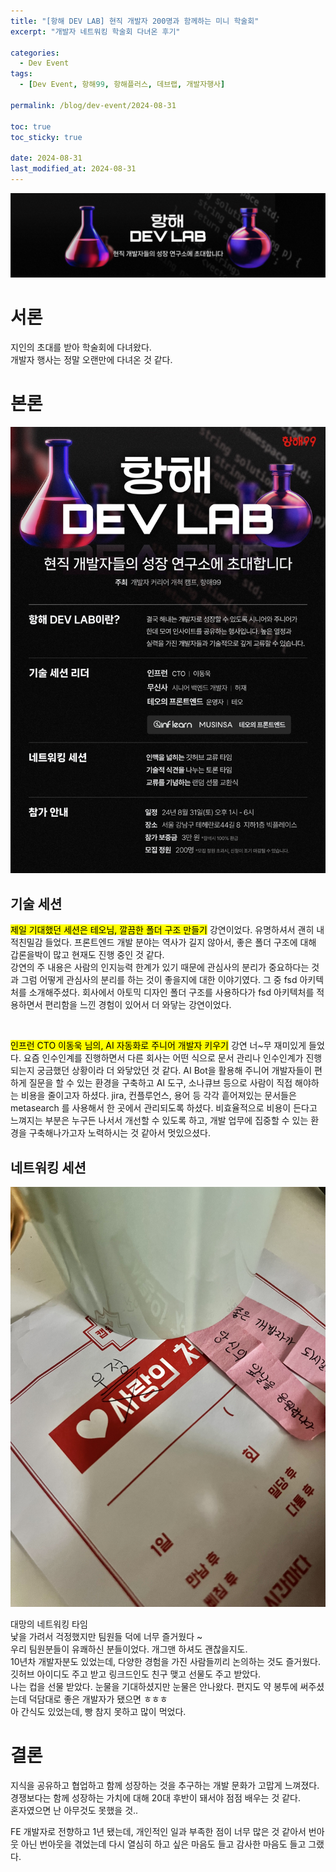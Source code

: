 ```yaml
---
title: "[항해 DEV LAB] 현직 개발자 200명과 함께하는 미니 학술회"
excerpt: "개발자 네트워킹 학술회 다녀온 후기"

categories:
  - Dev Event
tags:
  - [Dev Event, 항해99, 항해플러스, 데브랩, 개발자행사]

permalink: /blog/dev-event/2024-08-31

toc: true
toc_sticky: true

date: 2024-08-31
last_modified_at: 2024-08-31
---
```


![서론](/assets/images/posts_img/dev-event/2024-08-31/항해_데브랩.png)

# 서론

지인의 초대를 받아 학술회에 다녀왔다. <br/>
개발자 행사는 정말 오랜만에 다녀온 것 같다.

# 본론

![세션목록](/assets/images/posts_img/dev-event/2024-08-31/KakaoTalk_Photo_2024-09-01-17-47-41.jpeg)

## 기술 세션

<mark>제일 기대했던 세션은 테오님, 깔끔한 폴더 구조 만들기</mark> 강연이었다. 유명하셔서 괜히 내적친밀감 들었다.
프론트엔드 개발 분야는 역사가 길지 않아서, 좋은 폴더 구조에 대해 갑론을박이 많고 현재도 진행 중인 것 같다. <br/>
강연의 주 내용은 사람의 인지능력 한계가 있기 때문에 관심사의 분리가 중요하다는 것과 그럼 어떻게 관심사의 분리를 하는 것이 좋을지에 대한 이야기였다. 그 중 fsd 아키텍처를 소개해주셨다. 회사에서 아토믹 디자인 폴더 구조를 사용하다가 fsd 아키텍처를 적용하면서 편리함을 느낀 경험이 있어서 더 와닿는 강연이었다.

<br/>

<mark>인프런 CTO 이동욱 님의, AI 자동화로 주니어 개발자 키우기</mark> 강연 너~무 재미있게 들었다. 요즘 인수인계를 진행하면서 다른 회사는 어떤 식으로 문서 관리나 인수인계가 진행되는지 궁금했던 상황이라 더 와닿았던 것 같다. AI Bot을 활용해 주니어 개발자들이 편하게 질문을 할 수 있는 환경을 구축하고 AI 도구, 소나큐브 등으로 사람이 직접 해야하는 비용을 줄이고자 하셨다. jira, 컨플루언스, 용어 등 각각 흩어져있는 문서들은 metasearch 를 사용해서 한 곳에서 관리되도록 하셨다. 비효율적으로 비용이 든다고 느껴지는 부분은 누구든 나서서 개선할 수 있도록 하고, 개발 업무에 집중할 수 있는 환경을 구축해나가고자 노력하시는 것 같아서 멋있으셨다.

## 네트워킹 세션

![서론](/assets/images/posts_img/dev-event/2024-08-31/KakaoTalk_Photo_2024-09-01-16-37-59%20006.jpeg)

대망의 네트워킹 타임<br/> 낯을 가려서 걱정했지만 팀원들 덕에 너무 즐거웠다 ~ <br/>
우리 팀원분들이 유쾌하신 분들이었다. 개그맨 하셔도 괜찮을지도. <br/> 10년차 개발자분도 있었는데, 다양한 경험을 가진 사람들끼리 논의하는 것도 즐거웠다. <br/>
깃허브 아이디도 주고 받고 링크드인도 친구 맺고 선물도 주고 받았다. <br/> 나는 컵을 선물 받았다. 눈물을 기대하셨지만 눈물은 안나왔다. 편지도 약 봉투에 써주셨는데 덕담대로 좋은 개발자가 됐으면 ㅎㅎㅎ <br/> 아 간식도 있었는데, 빵 참지 못하고 많이 먹었다.

# 결론

지식을 공유하고 협업하고 함께 성장하는 것을 추구하는 개발 문화가 고맙게 느껴졌다. <br/> 경쟁보다는 함께 성장하는 가치에 대해 20대 후반이 돼서야 점점 배우는 것 같다.
<br/>혼자였으면 난 아무것도 못했을 것..
<br/>

FE 개발자로 전향하고 1년 됐는데, 개인적인 일과 부족한 점이 너무 많은 것 같아서 번아웃 아닌 번아웃을 겪었는데 다시 열심히 하고 싶은 마음도 들고 감사한 마음도 들고 그랬다.
